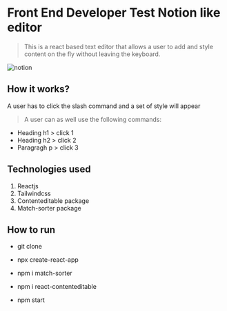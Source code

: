 # Front End Developer Test Notion like editor

> This is a react based text editor that allows a user to add and style content on the fly without leaving the keyboard.


![notion](https://user-images.githubusercontent.com/32932447/204851985-7d8d6874-ef72-43ca-9b84-964ea33d6262.png)


## How it works?

A user has to click the slash command and a set of style will appear 

> A user can as well use the following commands:

 - Heading h1 > click 1
 - Heading h2 > click 2
 - Paragragh p > click 3

 ## Technologies used

 1. Reactjs
 2. Tailwindcss
 3. Contenteditable package
 4. Match-sorter package

 ## How to run 

 - git clone <clone the above repo>

 - npx create-react-app

 - npm i match-sorter

 - npm i react-contenteditable

 - npm start



